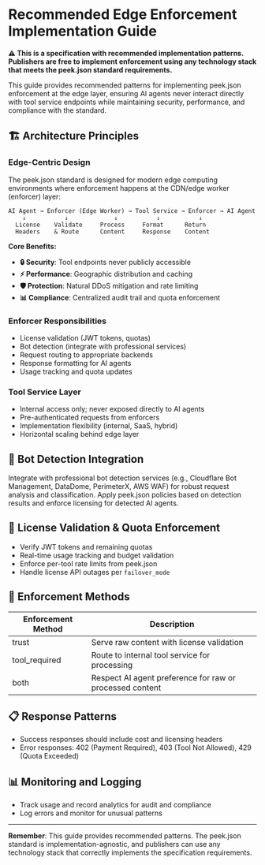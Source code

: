 ﻿# Recommended Edge Enforcement Implementation Guide

**⚠️ This is a specification with recommended implementation patterns. Publishers are free to
implement enforcement using any technology stack that meets the peek.json standard requirements.**

This guide provides recommended patterns for implementing peek.json enforcement at the edge layer,
ensuring AI agents never interact directly with tool service endpoints while maintaining security,
performance, and compliance with the standard.

## 🏗️ Architecture Principles

### Edge-Centric Design

The peek.json standard is designed for modern edge computing environments where enforcement happens
at the CDN/edge worker (enforcer) layer:

```
AI Agent → Enforcer (Edge Worker) → Tool Service → Enforcer → AI Agent
    ↓           ↓             ↓           ↓           ↓
  License    Validate     Process     Format      Return
  Headers    & Route      Content     Response    Content
```

**Core Benefits:**

- **🔒 Security**: Tool endpoints never publicly accessible
- **⚡ Performance**: Geographic distribution and caching
- **🛡️ Protection**: Natural DDoS mitigation and rate limiting
- **📊 Compliance**: Centralized audit trail and quota enforcement

### Enforcer Responsibilities

- License validation (JWT tokens, quotas)
- Bot detection (integrate with professional services)
- Request routing to appropriate backends
- Response formatting for AI agents
- Usage tracking and quota updates

### Tool Service Layer

- Internal access only; never exposed directly to AI agents
- Pre-authenticated requests from enforcers
- Implementation flexibility (internal, SaaS, hybrid)
- Horizontal scaling behind edge layer

## 🤖 Bot Detection Integration

Integrate with professional bot detection services (e.g., Cloudflare Bot Management, DataDome,
PerimeterX, AWS WAF) for robust request analysis and classification. Apply peek.json policies based
on detection results and enforce licensing for detected AI agents.

## 🔐 License Validation & Quota Enforcement

- Verify JWT tokens and remaining quotas
- Real-time usage tracking and budget validation
- Enforce per-tool rate limits from peek.json
- Handle license API outages per `failover_mode`

## 🔄 Enforcement Methods

| Enforcement Method | Description                                              |
| ------------------ | -------------------------------------------------------- |
| trust              | Serve raw content with license validation                |
| tool_required      | Route to internal tool service for processing            |
| both               | Respect AI agent preference for raw or processed content |

## 📋 Response Patterns

- Success responses should include cost and licensing headers
- Error responses: 402 (Payment Required), 403 (Tool Not Allowed), 429 (Quota Exceeded)

## 📊 Monitoring and Logging

- Track usage and record analytics for audit and compliance
- Log errors and monitor for unusual patterns

---

**Remember**: This guide provides recommended patterns. The peek.json standard is
implementation-agnostic, and publishers can use any technology stack that correctly implements the
specification requirements.
